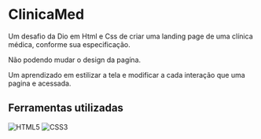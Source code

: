 # ClinicaMed
<p> Um desafio da Dio em Html e Css de criar uma landing page de uma clínica médica, conforme sua especificação.</p>
<p> Não podendo mudar o design da pagína.</p>
<p>Um aprendizado em estilizar a tela e modificar a cada interação que uma pagina e acessada.</p>

## Ferramentas utilizadas
![HTML5](https://img.shields.io/badge/HTML5-000?style=for-the-badge&logo=html5) ![CSS3](https://img.shields.io/badge/CSS3-000?style=for-the-badge&logo=css3&logoColor=264CE4) 


